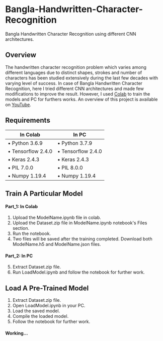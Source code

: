 # Bangla-Handwritten-Character-Recognition
Bangla Handwritten Character Recognition using different CNN architectures.

## Overview
The handwritten character recognition problem which varies among different languages due to distinct shapes, strokes and number of characters has been studied extensively during the last few decades with varying level of success. In case of Bangla Handwritten Character Recognition, here I tried different CNN architectures and made few modifications to improve the result. However, I used [Colab](https://colab.research.google.com/) to train the models and PC for furthers works. An overview of this project is available on [YouTube](https://www.youtube.com/watch?v=SvCAFmg2emI&ab_channel=MehediHasanBijoy).


## Requirements
| In Colab                | In PC                  |
| ------------------------|------------------------|
| • Python 3.6.9          | • Python 3.7.9         |
| • Tensorflow 2.4.0      | • Tensorflow 2.4.0     | 
| • Keras 2.4.3           | • Keras 2.4.3          | 
| • PIL 7.0.0             | • PIL 8.0.0            | 
| • Numpy 1.19.4          | • Numpy 1.19.4         |

## Train A Particular Model
#### Part_1: In Colab
1. Upload the ModelName.ipynb file in colab.
2. Upload the Dataset.zip file in ModelName.ipynb notebook's Files section. 
3. Run the notebook.
4. Two files will be saved after the training completed. Download both ModelName.h5 and ModelName.json files.
#### Part_2: In PC
5. Extract Dataset.zip file.
6. Run LoadModel.ipynb and follow the notebook for further work.

## Load A Pre-Trained Model
1. Extract Dataset.zip file.
2. Open LoadModel.ipynb in your PC.
3. Load the saved model.
4. Compile the loaded model.
5. Follow the notebook for further work.


#### Working...

